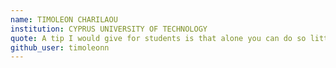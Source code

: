 ```yaml
---
name: TIMOLEON CHARILAOU
institution: CYPRUS UNIVERSITY OF TECHNOLOGY
quote: A tip I would give for students is that alone you can do so little but together you can do so much
github_user: timoleonn
---
```


